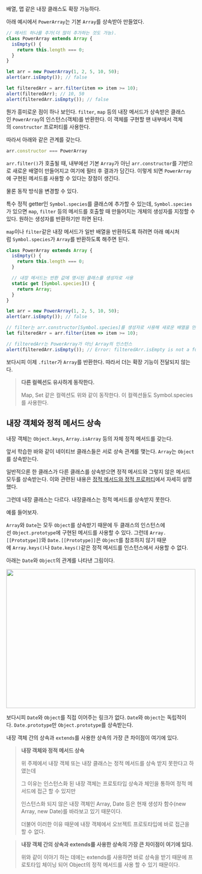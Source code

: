 배열, 맵 같은 내장 클래스도 확장 가능하다.

아래 예시에서 `PowerArray`는 기본 `Array`를 상속받아 만들었다.

```js
// 메서드 하나를 추가(더 많이 추가하는 것도 가능).
class PowerArray extends Array {
  isEmpty() {
    return this.length === 0;
  }
}

let arr = new PowerArray(1, 2, 5, 10, 50);
alert(arr.isEmpty()); // false

let filteredArr = arr.filter(item => item >= 10);
alert(filteredArr); // 10, 50
alert(filteredArr.isEmpty()); // false
```

뭔가 흥미로운 점이 하나 보인다. `filter`, `map` 등의 내장 메서드가 상속받은 클래스인 `PowerArray`의 인스턴스(객체)를 반환한다. 이 객체를 구현할 땐 내부에서 객체의 `constructor` 프로퍼티를 사용한다.

따라서 아래와 같은 관계를 갖는다.

```js
arr.constructor === PowerArray
```

`arr.filter()`가 호출될 때, 내부에선 기본 `Array`가 아닌 `arr.constructor`를 기반으로 새로운 배열이 만들어지고 여기에 필터 후 결과가 담긴다. 이렇게 되면 `PowerArray`에 구현된 메서드를 사용할 수 있다는 장점이 생긴다.

물론 동작 방식을 변경할 수 있다.

특수 정적 getter인 `Symbol.species`를 클래스에 추가할 수 있는데, `Symbol.species`가 있으면 `map`, `filter` 등의 메서드를 호출할 때 만들어지는 개체의 생성자를 지정할 수 있다. 원하는 생성자를 반환하기만 하면 된다.

`map`이나 `filter`같은 내장 메서드가 일반 배열을 반환하도록 하려면 아래 예시처럼 `Symbol.species`가 `Array`를 반환하도록 해주면 된다.

```js
class PowerArray extends Array {
  isEmpty() {
    return this.length === 0;
  }

  // 내장 메서드는 반환 값에 명시된 클래스를 생성자로 사용
  static get [Symbol.species]() {
    return Array;
  }
}

let arr = new PowerArray(1, 2, 5, 10, 50);
alert(arr.isEmpty()); // false

// filter는 arr.constructor[Symbol.species]를 생성자로 사용해 새로운 배열을 만듦
let filteredArr = arr.filter(item => item >= 10);

// filteredArr는 PowerArray가 아닌 Array의 인스턴스
alert(filteredArr.isEmpty()); // Error: filteredArr.isEmpty is not a function
```

보다시피 이제 `.filter`가 `Array`를 반환한다. 따라서 더는 확장 기능이 전달되지 않는다.

>**다른 컬렉션도 유사하게 동작한다.**
>
>Map, Set 같은 컬렉션도 위와 같이 동작한다. 이 컬렉션들도 Symbol.species를 사용한다.

## 내장 객체와 정적 메서드 상속

내장 객체는 `Object.keys`, `Array.isArray` 등의 자체 정적 메서드를 갖는다.

앞서 학습한 바와 같이 네이티브 클래스들은 서로 상속 관계를 맺는다. `Array`는 `Object`를 상속받는다.

일반적으론 한 클래스가 다른 클래스를 상속받으면 정적 메서드와 그렇지 않은 메서드 모두를 상속받는다. 이와 관련된 내용은 [정적 메서드와 정적 프로퍼티](https://ko.javascript.info/static-properties-methods#statics-and-inheritance)에서 자세히 설명했다.

그런데 내장 클래스는 다르다. 내장클래스는 정적 메서드를 상속받지 못한다.

예를 들어보자. 

`Array`와 `Date`는 모두 `Object`를 상속받기 때문에 두 클래스의 인스턴스에선 `Object.prototype`에 구현된 메서드를 사용할 수 있다. 그런데 `Array.[[Prototype]]`와 `Date.[[Prototype]]`은 `Object`를 참조하지 않기 때문에 `Array.keys()`나 `Date.keys()`같은 정적 메서드를 인스턴스에서 사용할 수 없다.

아래는 `Date`와 `Object`의 관계를 나타낸 그림이다.

<img src="https://ko.javascript.info/article/extend-natives/object-date-inheritance.svg" alt="" width="503" height="370">

보다시피 `Date`와 `Object`를 직접 이어주는 링크가 없다. `Date`와 `Object`는 독립적이다. `Date.prototype`만 `Object.prototype`를 상속받는다.

내장 객체 간의 상속과 `extends`를 사용한 상속의 가장 큰 차이점이 여기에 있다.


>**내장 객체와 정적 메서드 상속**
>
>위 주제에서 내장 객체 또는 내장 클래스는 정적 메서드를 상속 받지 못한다고 하였는데
>
>그 이유는 인스턴스화 된 내장 객체는 프로토타입 상속과 체인을 통하여 정적 메서드에 접근 할 수 있지만
>
>인스턴스화 되지 않은 내장 객체인 Array, Date 등은 현재 생성자 함수(new Array, new Date)를 바라보고 있기 때문이다.
>
>더불어 이러한 이유 때문에 내장 객체에서 오브젝트 프로토타입에 바로 접근을 할 수 없다.

>**내장 객체 간의 상속과 extends를 사용한 상속의 가장 큰 차이점이 여기에 있다.**
>
>위와 같이 이야기 하는 데에는 extends를 사용하면 바로 상속을 받기 때문에 프로토타입 체이닝 되어 Object의 정적 메서드를 사용 할 수 있기 때문이다.